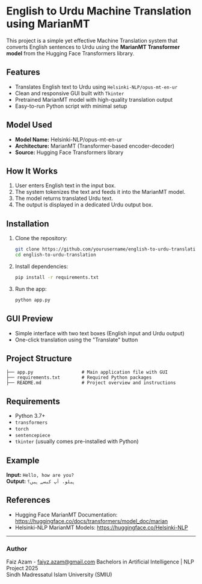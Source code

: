 # English to Urdu Machine Translation using MarianMT

This project is a simple yet effective Machine Translation system that converts English sentences to Urdu using the **MarianMT Transformer model** from the Hugging Face Transformers library.

##  Features

- Translates English text to Urdu using `Helsinki-NLP/opus-mt-en-ur`
- Clean and responsive GUI built with `Tkinter`
- Pretrained MarianMT model with high-quality translation output
- Easy-to-run Python script with minimal setup

##  Model Used

- **Model Name:** Helsinki-NLP/opus-mt-en-ur
- **Architecture:** MarianMT (Transformer-based encoder-decoder)
- **Source:** Hugging Face Transformers library

##  How It Works

1. User enters English text in the input box.
2. The system tokenizes the text and feeds it into the MarianMT model.
3. The model returns translated Urdu text.
4. The output is displayed in a dedicated Urdu output box.

##  Installation

1. Clone the repository:
    ```bash
    git clone https://github.com/yourusername/english-to-urdu-translation.git
    cd english-to-urdu-translation
    ```

2. Install dependencies:
    ```bash
    pip install -r requirements.txt
    ```

3. Run the app:
    ```bash
    python app.py
    ```

##  GUI Preview

- Simple interface with two text boxes (English input and Urdu output)
- One-click translation using the "Translate" button

##  Project Structure

```
├── app.py                  # Main application file with GUI
├── requirements.txt        # Required Python packages
├── README.md               # Project overview and instructions
```

##  Requirements

- Python 3.7+
- `transformers`
- `torch`
- `sentencepiece`
- `tkinter` (usually comes pre-installed with Python)

##  Example

**Input:** `Hello, how are you?`  
**Output:** `ہیلو، آپ کیسے ہیں؟`

##  References

- Hugging Face MarianMT Documentation: https://huggingface.co/docs/transformers/model_doc/marian
- Helsinki-NLP MarianMT Models: https://huggingface.co/Helsinki-NLP

---

###  Author

Faiz Azam - faiyz.azam@gmail.com 
Bachelors in Artificial Intelligence | NLP Project 2025  
Sindh Madressatul Islam University (SMIU)

